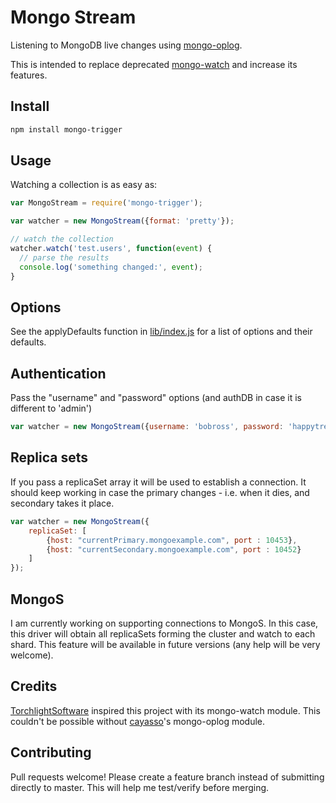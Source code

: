 # Mongo Stream

Listening to MongoDB live changes using [mongo-oplog](https://github.com/cayasso/mongo-oplog).

This is intended to replace deprecated [mongo-watch](https://github.com/TorchlightSoftware/mongo-watch) and increase its features.

## Install

```bash
npm install mongo-trigger
```

## Usage

Watching a collection is as easy as:

```javascript
var MongoStream = require('mongo-trigger');

var watcher = new MongoStream({format: 'pretty'});

// watch the collection
watcher.watch('test.users', function(event) {
  // parse the results
  console.log('something changed:', event);
}
```

## Options

See the applyDefaults function in [lib/index.js](https://github.com/afharo/mongo-trigger/blob/master/lib/index.js) for a list of options and their defaults.

## Authentication

Pass the "username" and "password" options (and authDB in case it is different to 'admin')

```javascript
var watcher = new MongoStream({username: 'bobross', password: 'happytrees', authdb:'admin'});
```

## Replica sets

If you pass a replicaSet array it will be used to establish a connection.
It should keep working in case the primary changes - i.e. when it dies, and secondary takes it place.

```javascript
var watcher = new MongoStream({
    replicaSet: [
        {host: "currentPrimary.mongoexample.com", port : 10453},
        {host: "currentSecondary.mongoexample.com", port : 10452}
    ]
});
```

## MongoS

I am currently working on supporting connections to MongoS. In this case, this driver will obtain all replicaSets forming the cluster and watch to each shard. This feature will be available in future versions (any help will be very welcome).


## Credits

[TorchlightSoftware](https://github.com/TorchlightSoftware) inspired this project with its mongo-watch module.
This couldn't be possible without [cayasso](https://github.com/cayasso)'s mongo-oplog module.

## Contributing

Pull requests welcome!  Please create a feature branch instead of submitting directly to master.  This will help me test/verify before merging.
